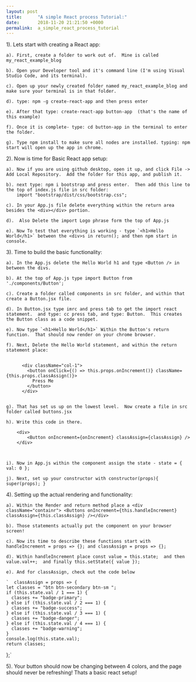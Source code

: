 ```yaml
---
layout: post
title:      "A simple React process Tutorial:"
date:       2018-11-20 21:21:50 +0000
permalink:  a_simple_react_process_tutorial
---
```



1).  Lets start with creating a React app:


	a). First, create a folder to work out of.  Mine is called my_react_example_blog
	
	b). Open your Developer tool and it's command line (I'm using Visual Studio Code, and its terminal).
	
	c). Open up your newly created folder named my_react_example_blog and make sure your terminal is in that folder.
	
	d). type: npm -g create-react-app and then press enter
	
	e). After that type: create-react-app button-app  (that's the name of this example)
	
	f). Once it is complete- type: cd button-app in the terminal to enter the folder.
	
	g). Type npm install to make sure all nodes are installed. typing: npm start will open up the app in chrome.
	

2). Now is time for Basic React app setup:

	a). Now if you are using github desktop, open it up, and click File -> Add Local Repository.  Add the folder for this app, and publish it.
	
	b). next type: npm i bootstrap and press enter.  Then add this line to the top of index.js file in src folder:
		import "bootstrap/dist/css/bootstrap.css";
		
	c). In your App.js file delete everything within the return area besides the <div></div> portion.
	
	d).  Also Delete the import Logo phrase form the top of App.js
	
	e). Now To test that everything is working - type `<h1>Hello World</h1>` between the <div>s in return(); and then npm start in console.
	

3). Time to build the basic functionality:

	a). In the App.js delete the Hello World h1 and type <Button /> in between the divs.
	
	b). At the top of App.js type import Button from './components/Button';
	
	c). Create a folder called components in src folder, and within that create a Button.jsx file.
	
	d). In Button.jsx type imrc and press tab to get the import react statement.  and type: cc press tab, and type: Button.  This creates the Button class as a code snippet.
	
	e). Now type `<h1>Hello World</h1>` Within the Button's return function.  That should now render on your chrome browser.
	
	f). Next, Delete the Hello World statement, and within the return statement place:
	
```
	
      <div className="col-1">
        <button onClick={() => this.props.onIncrement()} className={this.props.classAssign()}>
          Press Me
        </button>
      </div>
		
```
	
	g). That has set us up on the lowest level.  Now create a file in src folder called buttons.jsx
	
	h). Write this code in there. 

		<div>
			<Button onIncrement={onIncrement} classAssign={classAssign} />
		</div>



	i). Now in App.js within the component assign the state - state = { val: 0 };
	
	j). Next, set up your constructor with constructor(props){ super(props); }
	

4). Setting up the actual rendering and functionality:

	a). Within the Render and return method place a <div className="containr"> <Buttons onIncrement={this.handleIncrement} classAssign={this.classAssign} /></div> 
	
	b). Those statements actually put the component on your browser screen!
	
	c). Now its time to describe these functions start with handleIncrement = props => {}; and classAssign = props => {};
	
	d). Within handleIncrement place const value = this.state;  and then value.val++;  and finally this.setState({ value });
	
	e). And for classAssign, check out the code below 
	
	`  classAssign = props => {
    let classes = "btn btn-secondary btn-sm ";
    if (this.state.val / 1 === 1) {
      classes += "badge-primary";
    } else if (this.state.val / 2 === 1) {
      classes += "badge-success";
    } else if (this.state.val / 3 === 1) {
      classes += "badge-danger";
    } else if (this.state.val / 4 === 1) {
      classes += "badge-warning";
    }
    console.log(this.state.val);
    return classes;
  };`



5).  Your button should now be changing between 4 colors, and the page should never be refreshing!  Thats a basic react setup!
